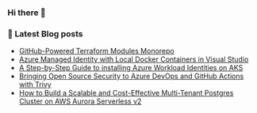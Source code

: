 ### Hi there 👋

### 📖 Latest Blog posts
<!-- CLOUDCHRONICLES:START -->
- [GitHub-Powered Terraform Modules Monorepo](https://cloudchronicles.blog/blog/GitHub-Powered-Terraform-Modules-Monorepo/)
- [Azure Managed Identity with Local Docker Containers in Visual Studio](https://cloudchronicles.blog/blog/Azure-Managed-Identity-with-Local-Docker-Containers-in-Visual-Studio/)
- [A Step-by-Step Guide to installing Azure Workload Identities on AKS](https://cloudchronicles.blog/blog/A-Step-by-Step-Guide-to-installing-Azure-Workload-Identities-on-AKS/)
- [Bringing Open Source Security to Azure DevOps and GitHub Actions with Trivy](https://cloudchronicles.blog/blog/Bringing-Open-Source-Security-to-Azure-DevOps-and-GitHub-Actions-with-Trivy/)
- [How to Build a Scalable and Cost-Effective Multi-Tenant Postgres Cluster on AWS Aurora Serverless v2](https://cloudchronicles.blog/blog/How-to-Build-a-Scalable-and-Cost-Effective-Multi-Tenant-Postgres-Cluster-on-AWS-Aurora-Serverless-v2/)
<!-- CLOUDCHRONICLES:END -->
